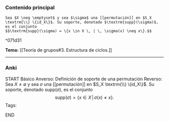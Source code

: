 ### Contenido principal

```ad-Formal
Sea $X \neq \emptyset$ y sea $\sigma$ una [[permutación]] en $S_X \textrm{\\} \{id_X\}$. Su soporte, denotado $\textrm{supp}(\sigma)$, es el conjunto
$$\textrm{supp}(\sigma) = \{x \in X \, | \, \sigma(x) \neq x\}.$$
```

^071d31

**Tema:** [[Teoría de grupos#3. Estructura de ciclos.]]

---
### Anki

START
Básico
Anverso: Definición de soporte de una permutación
Reverso: Sea $X \neq \emptyset$ y sea $\sigma$ una [[permutación]] en $S_X \textrm{\\} \{id_X\}$. Su soporte, denotado $\textrm{supp}(\sigma)$, es el conjunto
$$\textrm{supp}(\sigma) = \{x \in X \, | \, \sigma(x) \neq x\}.$$
Tags:
<!--ID: 1727083427908-->
END